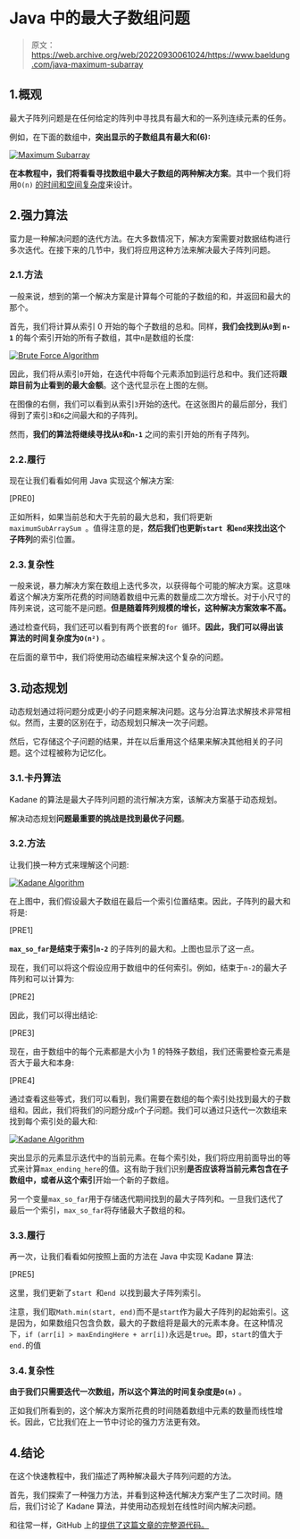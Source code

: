 # Java 中的最大子数组问题

> 原文：<https://web.archive.org/web/20220930061024/https://www.baeldung.com/java-maximum-subarray>

## 1.概观

最大子阵列问题是在任何给定的阵列中寻找具有最大和的一系列连续元素的任务。

例如，在下面的数组中，**突出显示的子数组具有最大和(6):**

[![Maximum Subarray](img/52805566ada636c31080261f5a56abcb.png)](/web/20221206010448/https://www.baeldung.com/wp-content/uploads/2019/12/max_subarray_example.jpg)

**在本教程中，我们将看看寻找数组中最大子数组的两种解决方案**。其中一个我们将用`O(n)` [的时间和空间复杂度](/web/20221206010448/https://www.baeldung.com/java-algorithm-complexity)来设计。

## 2.强力算法

蛮力是一种解决问题的迭代方法。在大多数情况下，解决方案需要对数据结构进行多次迭代。在接下来的几节中，我们将应用这种方法来解决最大子阵列问题。

### 2.1.方法

一般来说，想到的第一个解决方案是计算每个可能的子数组的和，并返回和最大的那个。

首先，我们将计算从索引 0 开始的每个子数组的总和。同样，**我们会找到从`0`到 `n-1`** 的每个索引开始的所有子数组，其中`n`是数组的长度:

[![Brute Force Algorithm](img/52195f0c8c3c70232862cd322bb8d371.png)](/web/20221206010448/https://www.baeldung.com/wp-content/uploads/2019/12/brute-force-v2.jpg)

因此，我们将从索引`0`开始，在迭代中将每个元素添加到运行总和中。我们还将**跟踪目前为止看到的最大金额**。这个迭代显示在上图的左侧。

在图像的右侧，我们可以看到从索引`3`开始的迭代。在这张图片的最后部分，我们得到了索引`3`和`6`之间最大和的子阵列。

然而，**我们的算法将继续寻找从`0`和`n-1`** 之间的索引开始的所有子阵列。

### 2.2.履行

现在让我们看看如何用 Java 实现这个解决方案:

[PRE0]

正如所料，如果当前总和大于先前的最大总和，我们将更新`maximumSubArraySum `。值得注意的是，**然后我们也更新`start `和`end`来找出这个子阵列**的索引位置。

### 2.3.复杂性

一般来说，暴力解决方案在数组上迭代多次，以获得每个可能的解决方案。这意味着这个解决方案所花费的时间随着数组中元素的数量成二次方增长。对于小尺寸的阵列来说，这可能不是问题。**但是随着阵列规模的增长，这种解决方案效率不高。**

通过检查代码，我们还可以看到有两个嵌套的`for `循环。**因此，我们可以得出该算法的时间复杂度为`O(n²)`** 。

在后面的章节中，我们将使用动态编程来解决这个复杂的问题。

## 3.动态规划

动态规划通过将问题分成更小的子问题来解决问题。这与分治算法求解技术非常相似。然而，主要的区别在于，动态规划只解决一次子问题。

然后，它存储这个子问题的结果，并在以后重用这个结果来解决其他相关的子问题。这个过程被称为记忆化。

### 3.1.卡丹算法

Kadane 的算法是最大子阵列问题的流行解决方案，该解决方案基于动态规划。

解决动态规划**问题最重要的挑战是找到最优子问题**。

### 3.2.方法

让我们换一种方式来理解这个问题:

[![Kadane Algorithm](img/fcd67310ddd327c26e99c4c1f80e64db.png)](/web/20221206010448/https://www.baeldung.com/wp-content/uploads/2019/12/kadane-1.jpg)

在上图中，我们假设最大子数组在最后一个索引位置结束。因此，子阵列的最大和将是:

[PRE1]

**`max_so_far`是结束于索引`n-2`** 的子阵列的最大和。上图也显示了这一点。

现在，我们可以将这个假设应用于数组中的任何索引。例如，结束于`n-2`的最大子阵列和可以计算为:

[PRE2]

因此，我们可以得出结论:

[PRE3]

现在，由于数组中的每个元素都是大小为 1 的特殊子数组，我们还需要检查元素是否大于最大和本身:

[PRE4]

通过查看这些等式，我们可以看到，我们需要在数组的每个索引处找到最大的子数组和。因此，我们将我们的问题分成`n`个子问题。我们可以通过只迭代一次数组来找到每个索引处的最大和:

[![Kadane Algorithm](img/08143f2b4b0e076606cb03f80f7a3b4f.png)](/web/20221206010448/https://www.baeldung.com/wp-content/uploads/2019/12/kadane-final.jpg)

突出显示的元素显示迭代中的当前元素。在每个索引处，我们将应用前面导出的等式来计算`max_ending_here`的值。这有助于我们识别**是否应该将当前元素包含在子数组中，或者从这个索引**开始一个新的子数组。

另一个变量`max_so_far`用于存储迭代期间找到的最大子阵列和。一旦我们迭代了最后一个索引，`max_so_far`将存储最大子数组的和。

### 3.3.履行

再一次，让我们看看如何按照上面的方法在 Java 中实现 Kadane 算法:

[PRE5]

这里，我们更新了`start `和`end `以找到最大子阵列索引。

注意，我们取`Math.min(start, end)`而不是`start`作为最大子阵列的起始索引。这是因为，如果数组只包含负数，最大的子数组将是最大的元素本身。在这种情况下，`if (arr[i] > maxEndingHere + arr[i])`永远是`true`。即，`start`的值大于`end.`的值

### 3.4.复杂性

**由于我们只需要迭代一次数组，所以这个算法的时间复杂度是`O(n)`** 。

正如我们所看到的，这个解决方案所花费的时间随着数组中元素的数量而线性增长。因此，它比我们在上一节中讨论的强力方法更有效。

## 4.结论

在这个快速教程中，我们描述了两种解决最大子阵列问题的方法。

首先，我们探索了一种强力方法，并看到这种迭代解决方案产生了二次时间。随后，我们讨论了 Kadane 算法，并使用动态规划在线性时间内解决问题。

和往常一样，GitHub 上的[提供了这篇文章的完整源代码。](https://web.archive.org/web/20221206010448/https://github.com/eugenp/tutorials/tree/master/algorithms-modules/algorithms-miscellaneous-5)